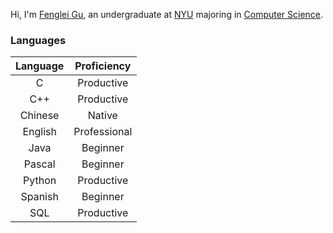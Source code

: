 Hi, I'm [Fenglei Gu](https://i6.cims.nyu.edu/~fg1121/index.htm), an undergraduate at [NYU](https://www.nyu.edu/) majoring in [Computer Science](https://cs.nyu.edu/home/index.html).



### Languages

|Language|Proficiency|
|  :-:   |  :-:      |
| C      | Productive|
| C++    | Productive|
| Chinese| Native    |
| English|Professional|
| Java   | Beginner  |
| Pascal | Beginner  |
| Python | Productive|
| Spanish| Beginner  |
| SQL    | Productive|

